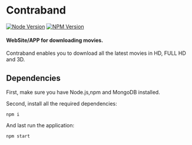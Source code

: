 # Contraband
[![Node Version](https://img.shields.io/node/v/gh-badges.svg)][Node]
[![NPM Version](https://img.shields.io/npm/v/npm.svg)][NPM]

[Node]: https://nodejs.org/en/
[NPM]: https://www.npmjs.com/

#### WebSite/APP for downloading movies.
Contraband enables you to download all the latest movies in HD, FULL HD and 3D.

## Dependencies
First, make sure you have Node.js,npm and MongoDB installed.

Second, install all the required dependencies:

    npm i

And last run the application:

    npm start


